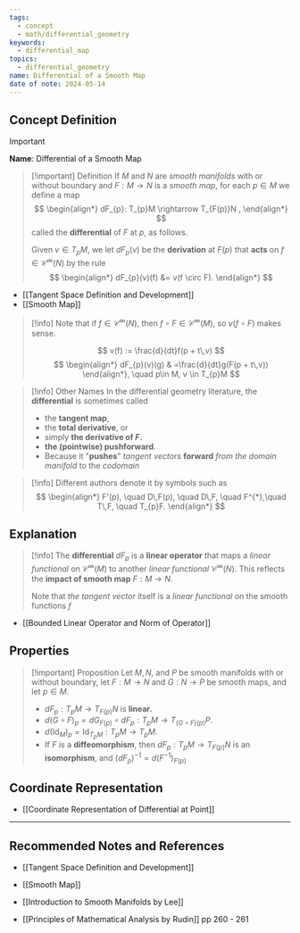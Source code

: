 ```yaml
---
tags:
  - concept
  - math/differential_geometry
keywords:
  - differential_map
topics:
  - differential_geometry
name: Differential of a Smooth Map
date of note: 2024-05-14
---
```


## Concept Definition

>[!important]
>**Name**: Differential of a Smooth Map

>[!important] Definition
>If $M$ and $N$ are *smooth manifolds* with or without boundary and $F: M \rightarrow N$ is a *smooth map*, for each $p \in M$ we define a map
>$$
> \begin{align*}
> dF_{p}: T_{p}M \rightarrow T_{F(p)}N ,
> \end{align*} 
>$$ 
> called the **differential** of $F$ at $p$, as follows. 
> 
> Given $v \in T_{p}M$, we let $dF_{p}(v)$ be the **derivation** at $F(p)$ that **acts** on $f \in \mathcal{C}^{\infty}(N)$ by the rule 
>$$ 
> \begin{align*}
> dF_{p}(v)(f) &= v(f \circ F).
> \end{align*} 
>$$
>

- [[Tangent Space Definition and Development]]
- [[Smooth Map]]

 >[!info]
> Note that if $f \in \mathcal{C}^{\infty}(N)$, then $f \circ F \in \mathcal{C}^{\infty}(M)$, so $v(f \circ F)$ makes sense. 
>
>$$
>v(f) := \frac{d}{dt}f(p + t\,v)
>$$
>$$
>\begin{align*}
>dF_{p}(v)(g) & =\frac{d}{dt}g(F(p + t\,v)) 
\end{align*}, \quad p\in M, v \in T_{p}M
>$$


>[!info] Other Names
>In the differential geometry literature, the **differential** is sometimes called 
>- the **tangent map**, 
>- the **total derivative**, or 
>- simply **the derivative of $F$.** 
>-  **the (pointwise) pushforward**. 
>	- Because it "**pushes**" *tangent vectors* **forward** *from the domain manifold* to the *codomain*

>[!info]
>Different authors denote it by symbols such as
>$$
> \begin{align*}
> F'(p), \quad D\,F(p), \quad D\,F, \quad F^{*},\quad T\,F, \quad T_{p}F.
> \end{align*}
>$$ 



## Explanation

>[!info]
>The **differential** $dF_{p}$ is a **linear operator** that maps a *linear functional* on $\mathcal{C}^{\infty}(M)$ to another *linear functional* $\mathcal{C}^{\infty}(N)$. This reflects the **impact of smooth map** $F: M \rightarrow N$.
>
>
>Note that *the tangent vector* itself is a *linear functional* on the smooth functions $f$

- [[Bounded Linear Operator and Norm of Operator]]

## Properties

>[!important] Proposition
>Let $M, N$, and $P$ be smooth manifolds with or without boundary, let $F: M \rightarrow N$ and $G: N \rightarrow P$ be smooth maps, and let $p \in M$.
> 
>- $dF_{p}: T_{p}M \rightarrow T_{F(p)}N$ is **linear.**
>- $d(G \circ F)_{p} = dG_{F(p)} \circ dF_{p}: T_{p}M \rightarrow T_{(G \circ F)(p)}P$.
>- $d(\text{Id}_{M})_{p} = \text{Id}_{T_{p}M}: T_{p}M \rightarrow T_{p}M$.
>- If $F$ is a **diffeomorphism**, then $dF_{p}: T_{p}M \rightarrow T_{F(p)}N$ is an **isomorphism**, and
> $(dF_{p})^{-1} = d(F^{-1})_{F(p)}$

## Coordinate Representation

- [[Coordinate Representation of Differential at Point]]


-----------
##  Recommended Notes and References

- [[Tangent Space Definition and Development]]
- [[Smooth Map]]

- [[Introduction to Smooth Manifolds by Lee]]
- [[Principles of Mathematical Analysis by Rudin]] pp 260 - 261